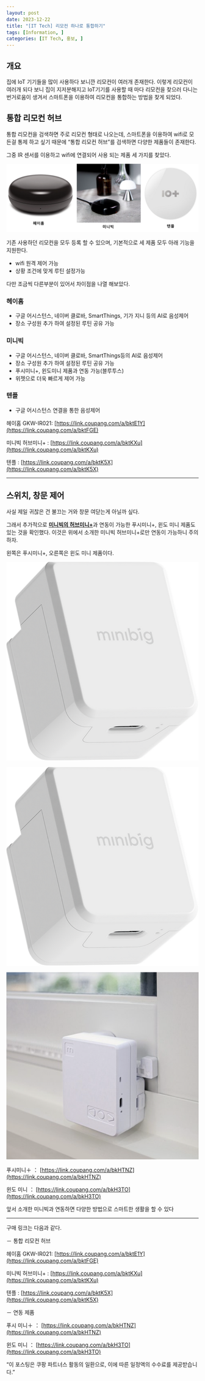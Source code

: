 ```yaml
---
layout: post
date: 2023-12-22
title: "[IT Tech] 리모컨 하나로 통합하기"
tags: [Information, ]
categories: [IT Tech, 홍보, ]
---
```




## 개요


집에 IoT 기기들을 많이 사용하다 보니깐 리모컨이 여러개 존재한다. 이렇게 리모컨이 여러개 되다 보니 집이 지저분해지고 IoT기기를 사용할 때 마다 리모컨을 찾으러 다니는 번거로움이 생겨서 스마트폰을 이용하여 리모컨을 통합하는 방법을 찾게 되었다.



## 통합 리모컨 허브


통합 리모컨을 검색하면 주로 리모컨 형태로 나오는데, 스마트폰을 이용하여 wifi로 모든걸 통제 하고 싶기 때문에 “통합 리모컨 허브”를 검색하면 다양한 제품들이 존재한다.


그중 IR 센서를 이용하고 wifi에 연결되어 사용 되는 제품 세 가지를 찾았다.


![0](/assets/img/2023-12-22-[IT-Tech]-리모컨-하나로-통합하기.md/0.png)


기존 사용하던 리모컨을 모두 등록 할 수 있으며, 기본적으로 세 제품 모두 아래 기능을 지원한다. 

- wifi 원격 제어 가능
- 상황 조건에 맞게 루틴 설정가능

다만 조금씩 다른부분이 있어서 차이점을 나열 해보았다.



### 헤이홈

- 구글 어시스턴스, 네이버 클로바, SmartThings, 기가 지니 등의 AI로 음성제어
- 장소 구성원 추가 하여 설정된 루틴 공유 가능


### 미니빅

- 구글 어시스턴스, 네이버 클로바, SmartThings등의 AI로 음성제어
- 장소 구성원 추가 하여 설정된 루틴 공유 가능
- 푸시미니+, 윈도미니 제품과 연동 가능(블루투스)
- 위젯으로 더욱 빠르게 제어 가능


### 텐플

- 구글 어시스턴스 연결을 통한 음성제어

헤이홈 GKW-IR021: [https://link.coupang.com/a/bktE1Y](https://link.coupang.com/a/bktFGE)


미니빅 허브미니+ : [https://link.coupang.com/a/bktKXu](https://link.coupang.com/a/bktKXu)


텐플 : [https://link.coupang.com/a/bktK5X](https://link.coupang.com/a/bktK5X)


---



## 스위치, 창문 제어


사실 제일 귀찮은 건 불끄는 거와 창문 여닫는게 아닐까 싶다.


그래서 추가적으로 <u>**미니빅의 허브미니+**</u>과 연동이 가능한 푸시미니+, 윈도 미니 제품도 있는 것을 확인했다. 이것은 위에서 소개한 미니빅 허브미니+로만 연동이 가능하니 주의하자.


왼쪽은 푸시미니+, 오른쪽은 윈도 미니 제품이다.


![1](/assets/img/2023-12-22-[IT-Tech]-리모컨-하나로-통합하기.md/1.png)


![2](/assets/img/2023-12-22-[IT-Tech]-리모컨-하나로-통합하기.md/2.png)


![3](/assets/img/2023-12-22-[IT-Tech]-리모컨-하나로-통합하기.md/3.png)


푸시미니＋ ： [https://link.coupang.com/a/bkHTNZ](https://link.coupang.com/a/bkHTNZ)


윈도 미니 ： [https://link.coupang.com/a/bkH3TO](https://link.coupang.com/a/bkH3TO)


앞서 소개한 미니빅과 연동하면 다양한 방법으로 스마트한 생활을 할 수 있다


---


구매 링크는 다음과 같다.


－ 통합 리모컨 허브


헤이홈 GKW-IR021: [https://link.coupang.com/a/bktE1Y](https://link.coupang.com/a/bktFGE)


미니빅 허브미니+ : [https://link.coupang.com/a/bktKXu](https://link.coupang.com/a/bktKXu)


텐플 : [https://link.coupang.com/a/bktK5X](https://link.coupang.com/a/bktK5X)


－ 연동 제품


푸시 미니＋ ： [https://link.coupang.com/a/bkHTNZ](https://link.coupang.com/a/bkHTNZ)


윈도 미니 ： [https://link.coupang.com/a/bkH3TO](https://link.coupang.com/a/bkH3TO)


“이 포스팅은 쿠팡 파트너스 활동의 일환으로, 이에 따른 일정액의 수수료를 제공받습니다.”

